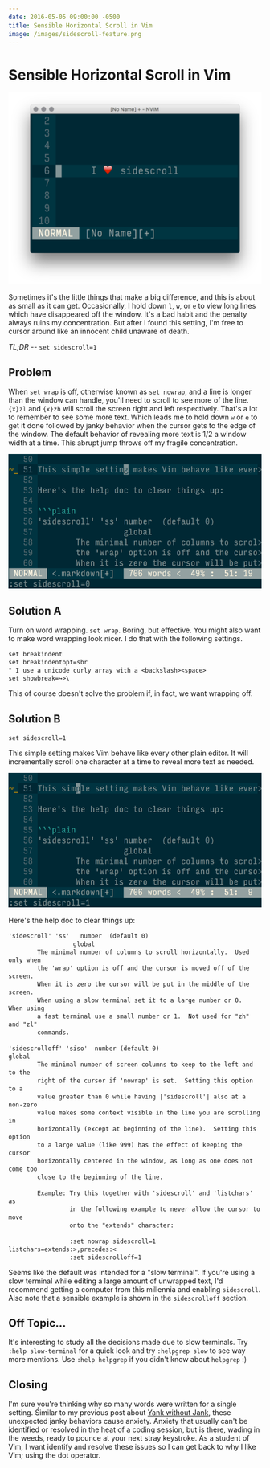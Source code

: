 ```yaml
---
date: 2016-05-05 09:00:00 -0500
title: Sensible Horizontal Scroll in Vim
image: /images/sidescroll-feature.png
---
```

# Sensible Horizontal Scroll in Vim
<img src="/images/sidescroll-feature.png" alt='I heart sidescroll' />

Sometimes it's the little things that make a big difference, and this is about
as small as it can get. Occasionally, I hold down `l`, `w`, or `e` to view long
lines which have disappeared off the window. It's a bad habit and the penalty
always ruins my concentration. But after I found this setting, I'm free
to cursor around like an innocent child unaware of death.

<!-- more -->

*TL;DR* -- `set sidescroll=1`

## Problem
When `set wrap` is off, otherwise known as `set nowrap`, and a line is longer
than the window can handle, you'll need to scroll to see more of the line.
`{x}zl` and `{x}zh` will scroll the screen right and left respectively.
That's a lot to remember to see some more text. Which leads me to hold
down `w` or `e` to get it done followed by janky behavior when the
cursor gets to the edge of the window. The default behavior of revealing more
text is 1/2 a window width at a time. This abrupt jump throws off my fragile
concentration.

<img src="/images/sidescroll-off.gif" alt='Demo Sidescroll Off' />

## Solution A
Turn on word wrapping. `set wrap`. Boring, but effective. You might also want
to make word wrapping look nicer. I do that with the following settings.

```vim
set breakindent
set breakindentopt=sbr
" I use a unicode curly array with a <backslash><space>
set showbreak=↪>\
```

This of course doesn't solve the problem if, in fact, we want wrapping off.

## Solution B
```vim
set sidescroll=1
```

This simple setting makes Vim behave like every other plain editor. It will
incrementally scroll one character at a time to reveal more text as needed.

<img src="/images/sidescroll-on.gif" alt='Demo Sidescroll On' />

Here's the help doc to clear things up:

```plain
'sidescroll' 'ss'	number	(default 0)
                  global
        The minimal number of columns to scroll horizontally.  Used only when
        the 'wrap' option is off and the cursor is moved off of the screen.
        When it is zero the cursor will be put in the middle of the screen.
        When using a slow terminal set it to a large number or 0.  When using
        a fast terminal use a small number or 1.  Not used for "zh" and "zl"
        commands.

'sidescrolloff' 'siso'	number (default 0)
global
        The minimal number of screen columns to keep to the left and to the
        right of the cursor if 'nowrap' is set.  Setting this option to a
        value greater than 0 while having |'sidescroll'| also at a non-zero
        value makes some context visible in the line you are scrolling in
        horizontally (except at beginning of the line).  Setting this option
        to a large value (like 999) has the effect of keeping the cursor
        horizontally centered in the window, as long as one does not come too
        close to the beginning of the line.

        Example: Try this together with 'sidescroll' and 'listchars' as
                 in the following example to never allow the cursor to move
                 onto the "extends" character:

                 :set nowrap sidescroll=1 listchars=extends:>,precedes:<
                 :set sidescrolloff=1
```

Seems like the default was intended for a "slow terminal". If you're using a
slow terminal while editing a large amount of unwrapped text, I'd recommend
getting a computer from this millennia and enabling `sidescroll`.
Also note that a sensible example is shown in the `sidescrolloff` section.

## Off Topic...
It's interesting to study all the decisions made due to slow terminals.
Try `:help slow-terminal` for a quick look and try `:helpgrep slow` to see way
more mentions. Use `:help helpgrep` if you didn't know about `helpgrep` :)

## Closing
I'm sure you're thinking why so many words were written for a single setting.
Similar to my previous post about [Yank without Jank](/blog/2016/yank-without-jank/),
these unexpected janky behaviors cause anxiety. Anxiety that usually can't be
identified or resolved in the heat of a coding session, but is there, wading in
the weeds, ready to pounce at your next stray keystroke. As a student of Vim, I
want identify and resolve these issues so I can get back to why I like Vim;
using the dot operator.
